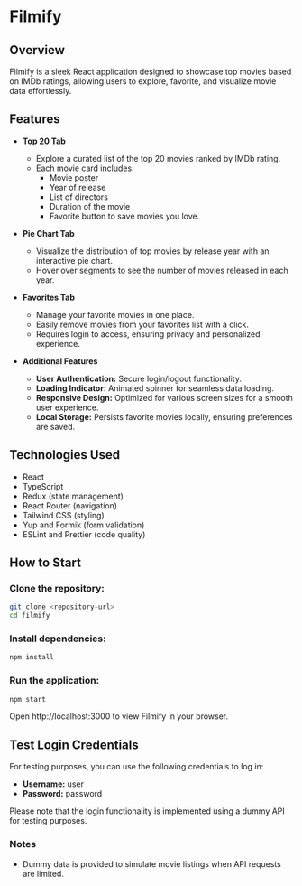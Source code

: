 # Filmify

## Overview

Filmify is a sleek React application designed to showcase top movies based on IMDb ratings, allowing users to explore, favorite, and visualize movie data effortlessly.

## Features

- **Top 20 Tab**
  - Explore a curated list of the top 20 movies ranked by IMDb rating.
  - Each movie card includes:
    - Movie poster
    - Year of release
    - List of directors
    - Duration of the movie
    - Favorite button to save movies you love.

- **Pie Chart Tab**
  - Visualize the distribution of top movies by release year with an interactive pie chart.
  - Hover over segments to see the number of movies released in each year.

- **Favorites Tab**
  - Manage your favorite movies in one place.
  - Easily remove movies from your favorites list with a click.
  - Requires login to access, ensuring privacy and personalized experience.

- **Additional Features**
  - **User Authentication:** Secure login/logout functionality.
  - **Loading Indicator:** Animated spinner for seamless data loading.
  - **Responsive Design:** Optimized for various screen sizes for a smooth user experience.
  - **Local Storage:** Persists favorite movies locally, ensuring preferences are saved.

## Technologies Used

- React
- TypeScript
- Redux (state management)
- React Router (navigation)
- Tailwind CSS (styling)
- Yup and Formik (form validation)
- ESLint and Prettier (code quality)

## How to Start

### Clone the repository:

```bash
git clone <repository-url>
cd filmify
```

### Install dependencies:

```bash
npm install
```

### Run the application:

```bash
npm start
```

Open http://localhost:3000 to view Filmify in your browser.

## Test Login Credentials

For testing purposes, you can use the following credentials to log in:

- **Username:** user
- **Password:** password

Please note that the login functionality is implemented using a dummy API for testing purposes.

### Notes

- Dummy data is provided to simulate movie listings when API requests are limited.

